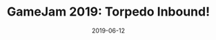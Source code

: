 ---
layout: inner
position: right
title: 'GameJam 2019: Torpedo Inbound!'
date: 2019-06-12
categories: posts
tags: Unity C# Music 2D DAW LMMS
team_size: 5
roles: Audio
contribution_url: 'nAn'
contribution:
 - Sound Effects generation
 - Full OST composition
 - Audio Integration

featured_image: '/img/posts/Torpedo_Inbound.gif'
featured_video: "https://www.youtube.com/embed/sxm9Ln2IN1o"
project_link: 'https://github.com/miik2/2nd_CITM_GameJam'
button_icon: 'flask'
button_text: 'Visit Project'
lead_text: 'Torpedo Inbound is a game developed during the 2nd Edition of the Gran CITM GameJam, a 30h gamejam organized on campus. We came in with 0 experience of Unity and managed to build an action packed game within the time limit. '
---